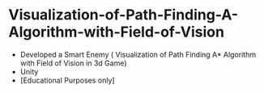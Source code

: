 # Visualization-of-Path-Finding-A-Algorithm-with-Field-of-Vision
- Developed a Smart Enemy ( Visualization of Path Finding A* Algorithm  with Field of Vision in 3d Game)
- Unity
- [Educational Purposes only]
